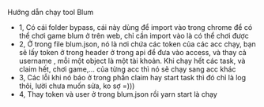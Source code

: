 Hướng dẫn chạy tool Blum
* 1, Có cái folder bypass, cái này dùng để import vào trong chrome để có thể chơi game blum ở trên web, chỉ cần import vào là có thể chơi được
* 2, Ở trong file blum.json, nó là nơi chứa các token của các acc chạy, bạn sẽ lấy token ở trong header ở trong api để đưa vào access, và thay cả username , mỗi một object là một tài khoản. Khi chạy hết các task, và claim hết, chơi game,... của từng acc thì nó sẽ chạy sang acc khác
* 3, Các lỗi khi nó báo ở trong phần claim hay start task thì đó chỉ là log thôi, lười chưa muốn sửa, ko sợ =))) 
* 4, Thay token và user ở trong blum.json rồi yarn start là chạy
